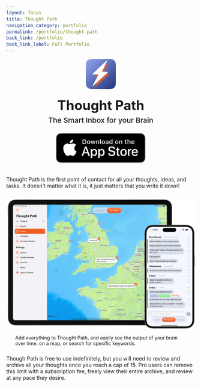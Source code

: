 ```yaml
---
layout: focus
title: Thought Path
navigation_category: portfolio
permalink: /portfolio/thought-path
back_link: /portfolio
back_link_label: Full Portfolio
---
```


<style>
h1 { 
	font-size: 2.2rem;
	margin-block-start: 0rem; 
	margin-block-end: 0rem; 
}
h2 { 
	margin-block-start: 0rem;
	margin-block-end: 0rem;
	font-size: 1.2rem;
	font-weight: 500;
}

.titles {
	display: flex;
	flex-direction: column;
	gap: 0.4rem;
	align-items: center;
	margin-block-end: 2rem;
}

.image-container {
  display: flex;
  justify-content: center; /* Centers the image horizontally */
  align-items: center; /* Centers the image vertically if the container has a specific height */
}

a img {
	margin-block-start: 1rem;
}

a img:hover, a img:focus {
  opacity: 0.8; /* Optional: Adds a visual cue on hover/focus */
}

.shadowed {
  max-width: 50%; /* Ensures the image is responsive and fits its container */
  height: auto; /* Maintains the image's aspect ratio */
  filter: drop-shadow(0px 4px 8px rgba(0, 0, 0, 0.5));
}

.caption {
	font-size: 0.8rem;
	color: var(--grey);
	margin-right: 24px;
	margin-left: 24px;
}

.app-icon-big {
  	max-width: 80px; 
  	max-height: 80px; 
  	height:auto;
	margin-block-end: 1rem; 
}
</style>

<div class="titles">
	<img class="app-icon-big" src="/assets/images/thought-path-icon.png">
	<h1>Thought Path</h1>
	<h2>The Smart Inbox for your Brain</h2>
	<a href="https://apps.apple.com/us/app/thought-path/id6458731090">
		<img src="/assets/images/appstore.svg" target="_blank" alt="app store link for thought path">
	</a>
</div>

Thought Path is the first point of contact for all your thoughts, ideas, and tasks. It doesn't matter what it is, it just matters that you write it down!

<div style="margin-top: 24px; margin-bottom: 24px;">
<img src="/assets/images/thought-path.png" alt="Alt Text" style="max-width:100%; height:auto;">

<p class="caption">Add everything to Thought Path, and easily see the output of your brain over time, on a map, or search for specific keywords.</p>
</div>

Though Path is free to use indefinitely, but you will need to review and archive all your thoughts once you reach a cap of 15. Pro users can remove this limit with a subscription fee, freely view their entire archive, and review at any pace they desire.